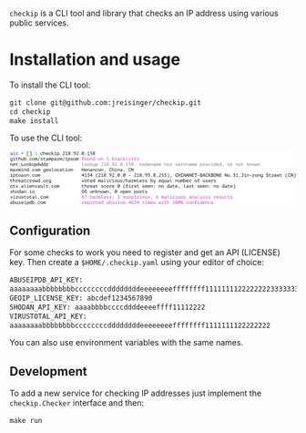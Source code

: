 `checkip` is a CLI tool and library that checks an IP address using various
public services.

# Installation and usage

To install the CLI tool:

```
git clone git@github.com:jreisinger/checkip.git
cd checkip
make install
```

To use the CLI tool:

![](checkip.png)

## Configuration

For some checks to work you need to register and get an API (LICENSE) key.
Then create a `$HOME/.checkip.yaml` using your editor of choice:

```
ABUSEIPDB_API_KEY: aaaaaaaabbbbbbbbccccccccddddddddeeeeeeeeffffffff11111111222222223333333344444444
GEOIP_LICENSE_KEY: abcdef1234567890
SHODAN_API_KEY: aaaabbbbccccddddeeeeffff11112222
VIRUSTOTAL_API_KEY: aaaaaaaabbbbbbbbccccccccddddddddeeeeeeeeffffffff1111111122222222
```

You can also use environment variables with the same names.

## Development

To add a new service for checking IP addresses just implement the
`checkip.Checker` interface and then:

```
make run
```